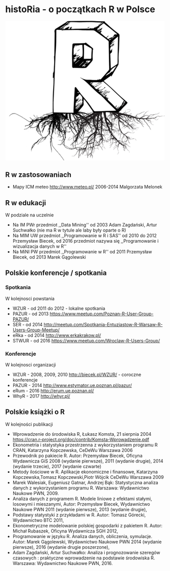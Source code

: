 # histoRia - o początkach R w Polsce

![histoRia](histoRia.png)

## R w zastosowaniach

* Mapy ICM meteo http://www.meteo.pl/ 2006-2014 Malgorzata Melonek


## R w edukacji

W podziale na uczelnie

* Na IM PWr przedmiot ,,Data Mining'' od 2003 Adam Zagdański, Artur Suchwałko (nie ma R w tytule ale laby były oparte o R)
* Na MIM UW przedmiot ,,Programowanie w R i SAS''  od 2010 do 2012 Przemysław Biecek, od 2016 przedmiot nazywa się ,,Programowanie i wizualizacja danych w R''
* Na MiNI PW przedmiot ,,Programowanie w R''  od 2011 Przemysław Biecek, od 2013 Marek Gągolewski



## Polskie konferencje / spotkania

### Spotkania 

W kolejnosci powstania

* WZUR - od 2011 do 2012 - lokalne spotkania
* PAZUR - od 2013 https://www.meetup.com/Poznan-R-User-Group-PAZUR/
* SER - od 2014 http://meetup.com/Spotkania-Entuzjastow-R-Warsaw-R-Users-Group-Meetup/
* eRka - od 2014 http://www.erkakrakow.pl/
* STWUR - od 2016 https://www.meetup.com/Wroclaw-R-Users-Group/

### Konferencje

W kolejnosci organizacji

* WZUR - 2008, 2009, 2010 http://biecek.pl/WZUR/ - coroczne konferencje
* PAZUR - 2014 http://www.estymator.ue.poznan.pl/pazur/
* eRum - 2016 http://erum.ue.poznan.pl/ 
* WhyR - 2017 http://whyr.pl/ 

## Polskie książki o R

W kolejności publikacji

* Wprowadzenie do środowiska R, Łukasz Komsta, 21 sierpnia 2004 https://cran.r-project.org/doc/contrib/Komsta-Wprowadzenie.pdf
* Ekonometria i statystyka przestrzenna z wykorzystaniem programu R CRAN, Katarzyna Kopczewska, CeDeWu	Warszawa	2006
* Przewodnik po pakiecie R. Autor: Przemysław Biecek, Oficyna Wydawnicza GiS 2008 (wydanie pierwsze), 2011 (wydanie drugie), 2014 (wydanie trzecie), 2017 (wydanie czwarte)
* Metody ilościowe w R. Aplikacje ekonomiczne i finansowe, Katarzyna Kopczewska,Tomasz Kopczewski,Piotr Wójcik	CeDeWu	Warszawa	2009	
* Marek Walesiak, Eugeniusz Gatnar, Andrzej Bąk: Statystyczna analiza danych z wykorzystaniem programu R. Warszawa: Wydawnictwo Naukowe PWN, 2009. 
* Analiza danych z programem R. Modele liniowe z efektami stałymi, losowymi i mieszanymi, Autor: Przemysław Biecek, Wydawnictwo Naukowe PWN 2011 (wydanie pierwsze), 2013 (wydanie drugie), 
* Podstawy statystyki z przykładami w R. Autor: Tomasz Górecki, Wydawnictwo BTC 2011, 
* Ekonometryczne modelowanie polskiej gospodarki z pakietem R. Autor: Michał Rubaszek, Oficyna Wydawnicza SGH 2012, 
* Programowanie w języku R. Analiza danych, obliczenia, symulacje. Autor: Marek Gągolewski, Wydawnictwo Naukowe PWN 2014 (wydanie pierwsze), 2016 (wydanie drugie poszerzone), 
* Adam Zagdański, Artur Suchwałko: Analiza i prognozowanie szeregów czasowych : praktyczne wprowadzenie na podstawie środowiska R. Warszawa: Wydawnictwo Naukowe PWN, 2016. 



